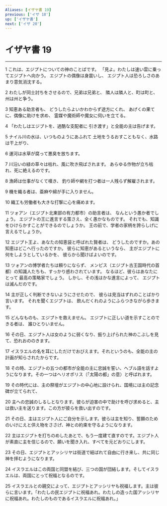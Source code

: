 ```yaml
---
Aliases: [イザヤ書 19]
previous: ['イザ 18']
up: ['イザヤ書']
next: ['イザ 20']
---
```

# イザヤ書 19

***




1 
これは、エジプトについての神のことばです。 「見よ。わたしは速い雲に乗ってエジプトへ向かう。 エジプトの偶像は身震いし、 エジプト人は恐ろしさのあまり意気消沈する。 



2 
わたしが同士討ちをさせるので、兄弟は兄弟と、 隣人は隣人と、町は町と、州は州と争う。 



3 
知恵ある助言者も、 どうしたらよいかわからず途方にくれ、 あげくの果てに、偶像に助けを求め、 霊媒や魔術師や魔女に伺いを立てる。 



4 
「わたしはエジプトを、過酷な支配者に 引き渡す」と全能の主は告げます。 



5 
ナイル川の水は、いつものようにあふれて 土地をうるおすこともなく、水路は干上がり、 



6 
運河は水草が腐って悪臭を放ちます。 



7 
川沿いの緑の草々は枯れ、風に吹き飛ばされます。 あらゆる作物が立ち枯れ、死に絶えるのです。 



8 
漁師は仕事がなくて嘆き、 釣り師や網を打つ者は一人残らず解雇されます。 



9 
機を織る者は、亜麻や綿が手に入りません。 



10 
織工も労働者も大きな打撃に心を痛めます。 



11 
ツォアン（エジプト北東部の有力都市）の助言者は、 なんという愚か者でしょう。 エジプトの王に進言する策さえ、全く愚かなものです。 それでも、知識をひけらかすことができるのでしょうか。 王の前で、学者の家柄を誇らしげに言えるでしょうか。 



12 
エジプト王よ、あなたの知恵袋と呼ばれた賢者は、 どうしたのですか。あの知恵はどこへ行ったのですか。 彼らに知恵があるというなら、 主がエジプトに何をしようとしているかを、 彼らから聞けばよいのです。 



13 
ツォアンの博学者たちは頼りにならず、 メンピス（エジプト古王国時代の首都）の知識人たちも、すっかり惑わされています。 なるほど、彼らはあなたにとって 最高の策略家でしょう。 しかし、その浅はかな進言によって、 エジプトは滅んだのです。 



14 
主が正しく判断できないようにさせたので、 彼らは見当はずれのことばかり言います。 それを聞くエジプトは、 飲んだくれのようにふらつきながら歩きます。 



15 
どんなものも、エジプトを救えません。 エジプトに正しい道を示すことのできる者は、 誰ひとりいません。 



16 
その日、エジプト人は女のように弱くなり、振り上げられた神のこぶしを見て、恐れおののきます。 



17 
イスラエルの名を耳にしただけでおびえます。それというのも、全能の主の計画が知らされたからです。 



18 
その時、エジプトの五つの都市が全能の主に忠誠を誓い、ヘブル語を話すようになります。その一つはヘリオポリス（「太陽の都」の意）と呼ばれます。 



19 
その時代には、主の祭壇がエジプトの中心地に設けられ、国境には主の記念碑が立てられて、 



20 
主への忠誠のしるしとなります。彼らが迫害の中で助けを呼び求めると、主は救い主を送ります。この方が彼らを救い出すのです。 



21 
その日、主はエジプト人にご自分を示します。彼らは主を知り、誓願のためのいけにえと供え物をささげ、神との約束を守るようになります。 



22 
主はエジプトを打ちのめしたあとで、もう一度建て直すのです。エジプト人が素直に主を信じるので、願いを聞き入れ、すべてを元どおりにします。 



23 
その日、エジプトとアッシリヤは街道で結ばれて自由に行き来し、共に同じ神を拝むようになります。 



24 
イスラエルはこの両国と同盟を結び、三つの国が団結します。そしてイスラエルは、両国にとって祝福となるのです。 



25 
イスラエルとの親交によって、エジプトとアッシリヤも祝福します。主は彼らに言います。「わたしの民エジプトに祝福あれ。わたしの造った国アッシリヤに祝福あれ。わたしのものであるイスラエルに祝福あれ。」
